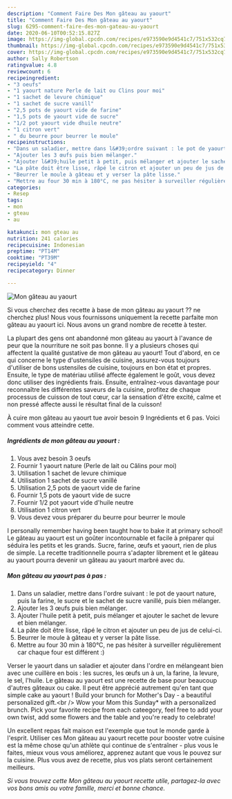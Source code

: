 ```yaml
---
description: "Comment Faire Des Mon gâteau au yaourt"
title: "Comment Faire Des Mon gâteau au yaourt"
slug: 6295-comment-faire-des-mon-gateau-au-yaourt
date: 2020-06-10T00:52:15.827Z
image: https://img-global.cpcdn.com/recipes/e973590e9d4541c7/751x532cq70/mon-gateau-au-yaourt-photo-principale-de-la-recette.jpg
thumbnail: https://img-global.cpcdn.com/recipes/e973590e9d4541c7/751x532cq70/mon-gateau-au-yaourt-photo-principale-de-la-recette.jpg
cover: https://img-global.cpcdn.com/recipes/e973590e9d4541c7/751x532cq70/mon-gateau-au-yaourt-photo-principale-de-la-recette.jpg
author: Sally Robertson
ratingvalue: 4.8
reviewcount: 6
recipeingredient:
- "3 oeufs"
- "1 yaourt nature Perle de lait ou Clins pour moi"
- "1 sachet de levure chimique"
- "1 sachet de sucre vanill"
- "2,5 pots de yaourt vide de farine"
- "1,5 pots de yaourt vide de sucre"
- "1/2 pot yaourt vide dhuile neutre"
- "1 citron vert"
- " du beurre pour beurrer le moule"
recipeinstructions:
- "Dans un saladier, mettre dans l&#39;ordre suivant : le pot de yaourt nature, puis la farine, le sucre et le sachet de sucre vanillé, puis bien mélanger."
- "Ajouter les 3 œufs puis bien mélanger."
- "Ajouter l&#39;huile petit à petit, puis mélanger et ajouter le sachet de levure et bien mélanger."
- "La pâte doit être lisse, râpé le citron et ajouter un peu de jus de celui-ci."
- "Beurrer le moule à gâteau et y verser la pâte lisse."
- "Mettre au four 30 min à 180°C, ne pas hésiter à surveiller régulièrement car chaque four est différent :)"
categories:
- Resep
tags:
- mon
- gteau
- au

katakunci: mon gteau au 
nutrition: 241 calories
recipecuisine: Indonesian
preptime: "PT14M"
cooktime: "PT39M"
recipeyield: "4"
recipecategory: Dinner

---
```



![Mon gâteau au yaourt](https://img-global.cpcdn.com/recipes/e973590e9d4541c7/751x532cq70/mon-gateau-au-yaourt-photo-principale-de-la-recette.jpg)

Si vous cherchez des recette à base de mon gâteau au yaourt ?? ne cherchez plus! Nous vous fournissons uniquement la recette parfaite mon gâteau au yaourt ici. Nous avons un grand nombre de recette à tester.

La plupart des gens ont abandonné mon gâteau au yaourt à l'avance de peur que la nourriture ne soit pas bonne. Il y a plusieurs choses qui affectent la qualité gustative de mon gâteau au yaourt! Tout d'abord, en ce qui concerne le type d'ustensiles de cuisine, assurez-vous toujours d'utiliser de bons ustensiles de cuisine, toujours en bon état et propres. Ensuite, le type de matériau utilisé affecte également le goût, vous devez donc utiliser des ingrédients frais. Ensuite, entraînez-vous davantage pour reconnaître les différentes saveurs de la cuisine, profitez de chaque processus de cuisson de tout cœur, car la sensation d'être excité, calme et non pressé affecte aussi le résultat final de la cuisson!

<!--inarticleads1-->

À cuire mon gâteau au yaourt tue avoir besoin 9 Ingrédients et 6 pas. Voici comment vous atteindre cette.

##### Ingrédients de mon gâteau au yaourt :

1. Vous avez besoin 3 oeufs
1. Fournir 1 yaourt nature (Perle de lait ou Câlins pour moi)
1. Utilisation 1 sachet de levure chimique
1. Utilisation 1 sachet de sucre vanillé
1. Utilisation 2,5 pots de yaourt vide de farine
1. Fournir 1,5 pots de yaourt vide de sucre
1. Fournir 1/2 pot yaourt vide d&#39;huile neutre
1. Utilisation 1 citron vert
1. Vous devez vous préparer  du beurre pour beurrer le moule


I personally remember having been taught how to bake it at primary school! Le gâteau au yaourt est un goûter incontournable et facile à préparer qui séduira les petits et les grands. Sucre, farine, œufs et yaourt, rien de plus de simple. La recette traditionnelle pourra s&#39;adapter librement et le gâteau au yaourt pourra devenir un gâteau au yaourt marbré avec du. 

<!--inarticleads2-->

##### Mon gâteau au yaourt pas à pas :

1. Dans un saladier, mettre dans l&#39;ordre suivant : le pot de yaourt nature, puis la farine, le sucre et le sachet de sucre vanillé, puis bien mélanger.
1. Ajouter les 3 œufs puis bien mélanger.
1. Ajouter l&#39;huile petit à petit, puis mélanger et ajouter le sachet de levure et bien mélanger.
1. La pâte doit être lisse, râpé le citron et ajouter un peu de jus de celui-ci.
1. Beurrer le moule à gâteau et y verser la pâte lisse.
1. Mettre au four 30 min à 180°C, ne pas hésiter à surveiller régulièrement car chaque four est différent :)


Verser le yaourt dans un saladier et ajouter dans l&#39;ordre en mélangeant bien avec une cuillère en bois : les sucres, les œufs un à un, la farine, la levure, le sel, l&#39;huile. Le gâteau au yaourt est une recette de base pour beaucoup d&#39;autres gâteaux ou cake. Il peut être apprécié autrement qu&#39;en tant que simple cake au yaourt ! Build your brunch for Mother&#39;s Day - a beautiful personalized gift.&lt;br /&gt; Wow your Mom this Sunday* with a personalized brunch. Pick your favorite recipe from each cateegory, feel free to add your own twist, add some flowers and the table and you&#39;re ready to celebrate! 

<!--inarticleads1-->

<p>
Un excellent repas fait maison est l'exemple que tout le monde garde à l'esprit. Utiliser ces Mon gâteau au yaourt recette pour booster votre cuisine est la même chose qu'un athlète qui continue de s'entraîner - plus vous le faites, mieux vous vous améliorez, apprenez autant que vous le pouvez sur la cuisine. Plus vous avez de recette, plus vos plats seront certainement meilleurs.
</p>

<p>
<i>Si vous trouvez cette Mon gâteau au yaourt recette utile, partagez-la avec vos bons amis ou votre famille, merci et bonne chance.</i>
</p>
